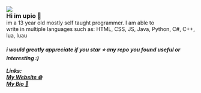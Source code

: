 <div align="center" style="text-align: left;">
    <img src="https://discordsvgcreator.pythonanywhere.com/getUserProfile/1177722124035706931?showID=false" /><br>
    <h3 style="margin:0;">Hi im upio 👋</h3>
    <p style="margin:0;">im a 13 year old mostly self taught programmer. I am able to <br>write in multiple languages such as: HTML, CSS, JS, Java, Python, C#, C++, lua, luau</p>
    <h5 style="margin 0;">i would greatly appreciate if you star ⭐ any repo you found useful or interesting :)<br><br>Links:<br><a href="https://www.upio.dev" target="_blank">My Website 🌐</a><br><a href="https://e-z.bio/upio" target="_blank">My Bio 📒</a></h5>
</div>
